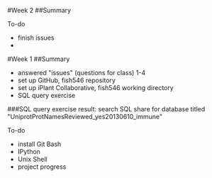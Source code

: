 #Week 2
##Summary

To-do
- finish issues
- 


#Week 1
##Summary
- answered  "issues" (questions for class) 1-4
- set up GitHub, fish546 repository
- set up iPlant Collaborative, fish546 working directory
- SQL query exercise

###SQL query exercise
result: search SQL share for database titled "UniprotProtNamesReviewed_yes20130610_immune"

To-do
- install Git Bash
- IPython
- Unix Shell
- project progress
